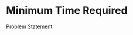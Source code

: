 # Minimum Time Required

[Problem Statement](https://www.hackerrank.com/challenges/minimum-time-required)